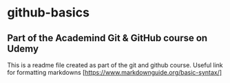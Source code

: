 # github-basics
## Part of the Academind Git &amp; GitHub course on Udemy

This is a readme file created as part of the git and github course.
Useful link for formatting markdowns [https://www.markdownguide.org/basic-syntax/]
